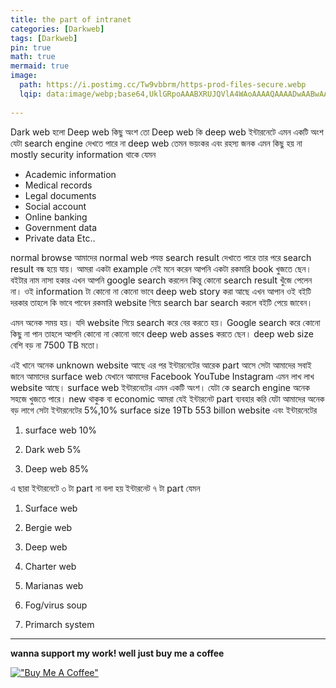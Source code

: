 ```yaml
---
title: the part of intranet
categories: [Darkweb]
tags: [Darkweb]
pin: true
math: true
mermaid: true
image: 
  path: https://i.postimg.cc/Tw9vbbrm/https-prod-files-secure.webp
  lqip: data:image/webp;base64,UklGRpoAAABXRUJQVlA4WAoAAAAQAAAADwAABwAAQUxQSDIAAAARL0AmbZurmr57yyIiqE8oiG0bejIYEQTgqiDA9vqnsUSI6H+oAERp2HZ65qP/VIAWAFZQOCBCAAAA8AEAnQEqEAAIAAVAfCWkAALp8sF8rgRgAP7o9FDvMCkMde9PK7euH5M1m6VWoDXf2FkP3BqV0ZYbO6NA/VFIAAAA
  
---
```



Dark web হলো Deep web কিছু অংশ তো Deep web কি deep web ইন্টারনেটে এমন একটি অংশ যেটা search engine দেখতে পারে না deep web তেমন ভয়ংকর এবং রহস্য জনক এমন কিছু হয় না mostly security information থাকে যেমন


- Academic information
- Medical records
- Legal documents
- Social account
- Online banking
- Government data
- Private data Etc..



normal browse আমাদের normal web পযন্ত search result দেখাতে পারে তার পরে search result বন্ধ হয়ে যায়। আমরা একটা example নেই মনে করেন আপনি একটা রকমারি book খুজতে ছেন। বইটার নাম নাসা হকার এখন আপনি google search করলেন কিন্তু কোনো search result খুঁজে পেলেন না। ওই information টা কোনো না কোনো ভাবে deep web story করা আছে এখন আপান ওই বইটি দরকার তাহলে কি ভাবে পাবেন রকমারি website গিয়ে search bar search করলে বইটি পেয়ে জাবেন।


এমন অনেক সময় হয়। যদি website গিয়ে search করে বের করতে হয়। Google search করে কোনো কিছু না পান তাহলে আপনি কোনো না কোনো ভাবে deep web asses করতে ছেন। deep web size বেশি বড় না 7500 TB মতো।

এই খানে অনেক unknown website আছে এর পর ইন্টারনেটের আরেক part আসে সেটা আমাদের সবাই জানে আমাদের surface web যেখানে আমাদের Facebook YouTube Instagram এমন লাখ লাখ website আছে। surface web ইন্টারনেটের এমন একটি অংশ। যেটা কে search engine অনেক সহজে খুজতে পারে। new থাকুক বা economic আমরা যেই ইন্টারনেট part ব্যবহার করি যেটা আমাদের অনেক বড় লাগে সেটা ইন্টারনেটের 5%,10% surface size 19Tb 553 billon website এবং ইন্টারনেটের

1. surface web 10%

1. Dark web 5%
1. Deep web 85%


এ ছারা ইন্টারনেটে ৩ টা part না বলা হয় ইন্টারনেট ৭ টা part যেমন

1. Surface web

1. Bergie web
1. Deep web
1. Charter web
1. Marianas web
1. Fog/virus soup
1. Primarch system

___
**wanna support my work! well just buy me a coffee**

[!["Buy Me A Coffee"](https://www.buymeacoffee.com/assets/img/custom_images/orange_img.png)](https://www.buymeacoffee.com/4m3rr0r)